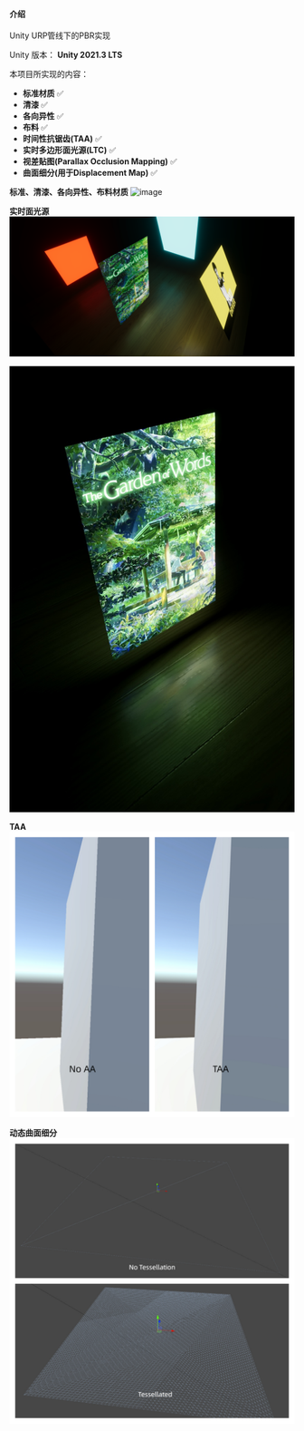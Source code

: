 #### 介绍
Unity URP管线下的PBR实现<br>

Unity 版本： **Unity 2021.3 LTS**  <br>

本项目所实现的内容：

-  **标准材质**             :white_check_mark: <br>
-  **清漆**                :white_check_mark:  <br>
-  **各向异性**             :white_check_mark:  <br>
-  **布料**                :white_check_mark:  <br>
-  **时间性抗锯齿(TAA)**    :white_check_mark:  <br>
-  **实时多边形面光源(LTC)**        :white_check_mark:  <br>
-  **视差贴图(Parallax Occlusion Mapping)**       :white_check_mark:  <br>
-  **曲面细分(用于Displacement Map)**        :white_check_mark:  <br>

**标准、清漆、各向异性、布料材质**
![image](Pics/material%20model.png)

**实时面光源**
![image](Pics/LTC.png)

![image](Pics/LTC%202.jpg)

**TAA**
![image](Pics/TAA.jpeg)

**动态曲面细分**
![image](Pics/tessellation.jpeg)